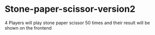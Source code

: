 # Stone-paper-scissor-version2
4 Players will play stone paper scissor 50 times and their result will be shown on the frontend
